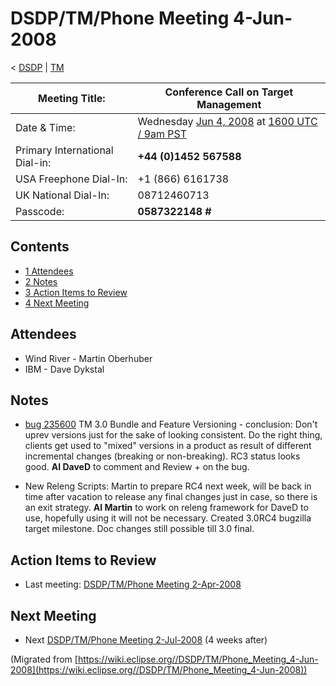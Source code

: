 

DSDP/TM/Phone Meeting 4-Jun-2008
================================

< [DSDP](/DSDP "DSDP")‎ | [TM](/DSDP/TM "DSDP/TM")

| Meeting Title: | **Conference Call on Target Management** |
| --- | --- |
| Date & Time: | Wednesday [Jun 4, 2008](/index.php?title=Jun_4,_2008&action=edit&redlink=1 "Jun 4, 2008 (page does not exist)") at [1600 UTC / 9am PST](http://www.timeanddate.com/worldclock/fixedtime.html?month=6&day=4&year=2008&hour=16&min=00&sec=0&p1=0) |
| Primary International Dial-in: | **+44 (0)1452 567588** |
| USA Freephone Dial-In: | +1 (866) 6161738 |
| UK National Dial-In: | 08712460713 |
| Passcode: | **0587322148 #** |

Contents
--------

*   [1 Attendees](#Attendees)
*   [2 Notes](#Notes)
*   [3 Action Items to Review](#Action-Items-to-Review)
*   [4 Next Meeting](#Next-Meeting)

Attendees
---------

*   Wind River - Martin Oberhuber
*   IBM - Dave Dykstal

Notes
-----

*   [bug 235600](https://bugs.eclipse.org/bugs/show_bug.cgi?id=235600) TM 3.0 Bundle and Feature Versioning - conclusion: Don't uprev versions just for the sake of looking consistent. Do the right thing, clients get used to "mixed" versions in a product as result of different incremental changes (breaking or non-breaking). RC3 status looks good. **AI DaveD** to comment and Review + on the bug.

*   New Releng Scripts: Martin to prepare RC4 next week, will be back in time after vacation to release any final changes just in case, so there is an exit strategy. **AI Martin** to work on releng framework for DaveD to use, hopefully using it will not be necessary. Created 3.0RC4 bugzilla target milestone. Doc changes still possible till 3.0 final.

Action Items to Review
----------------------

*   Last meeting: [DSDP/TM/Phone Meeting 2-Apr-2008](/DSDP/TM/Phone_Meeting_2-Apr-2008 "DSDP/TM/Phone Meeting 2-Apr-2008")

Next Meeting
------------

*   Next [DSDP/TM/Phone Meeting 2-Jul-2008](/DSDP/TM/Phone_Meeting_2-Jul-2008 "DSDP/TM/Phone Meeting 2-Jul-2008") (4 weeks after)


(Migrated from [https://wiki.eclipse.org//DSDP/TM/Phone_Meeting_4-Jun-2008](https://wiki.eclipse.org//DSDP/TM/Phone_Meeting_4-Jun-2008))